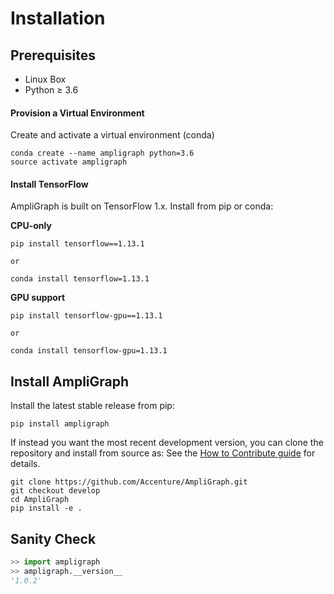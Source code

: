 
# Installation

## Prerequisites

* Linux Box
* Python ≥ 3.6

#### Provision a Virtual Environment

Create and activate a virtual environment (conda)

```
conda create --name ampligraph python=3.6
source activate ampligraph
```

#### Install TensorFlow

AmpliGraph is built on TensorFlow 1.x.
Install from pip or conda:

**CPU-only**

```
pip install tensorflow==1.13.1

or 

conda install tensorflow=1.13.1
```

**GPU support**

```
pip install tensorflow-gpu==1.13.1

or 

conda install tensorflow-gpu=1.13.1
```


## Install AmpliGraph


Install the latest stable release from pip:

```
pip install ampligraph
```


If instead you want the most recent development version, you can clone the repository
and install from source as: See the [How to Contribute guide](dev.md) for details.

```
git clone https://github.com/Accenture/AmpliGraph.git
git checkout develop
cd AmpliGraph
pip install -e .
```

## Sanity Check

```python
>> import ampligraph
>> ampligraph.__version__
'1.0.2'
```

